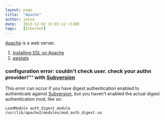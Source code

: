 ```yaml
---
layout: page
title:  "Apache"
author: jevon
date:   2013-12-02 15:01:12 +1300
tags:   [Internet]
---
```


[Apache](apache.md) is a web server.

1. [Installing SSL on Apache](installing-ssl-on-apache.md)
1. [awstats](awstats.md)

### configuration error: couldn't check user. check your authn provider!''' with [Subversion](subversion.md)

This error can occur if you have digest authentication enabled to authenticate against [Subversion](subversion.md), but you haven't enabled the actual digest authentication mod, like so:

`LoadModule auth_digest_module /usr/lib/apache2/modules/mod_auth_digest.so`
